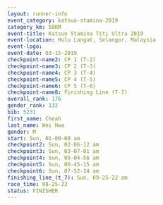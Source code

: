 ```yaml
---
layout: runner-info 
event_category: katsuo-stamina-2019 
category_km: 50KM 
event-title: Katsuo Stamina Titi Ultra 2019 
event-location: Hulu Langat, Selangor, Malaysia 
event-logo: 
event-date: 03-15-2019 
checkpoint-name2: CP 1 (T-2) 
checkpoint-name3: CP 2 (T-3) 
checkpoint-name4: CP 3 (T-4) 
checkpoint-name5: CP 4 (T-5) 
checkpoint-name6: CP 5 (T-6) 
checkpoint-name8: Finishing Line (T-7) 
overall_rank: 176
gender_rank: 132
bib: 5231
first_name: Cheah
last_name: Wei Hwa
gender: M
start: Sun, 01-00-00 am
checkpoint2: Sun, 02-06-12 am
checkpoint3: Sun, 03-07-01 am
checkpoint4: Sun, 05-04-56 am
checkpoint5: Sun, 06-45-15 am
checkpoint6: Sun, 07-52-34 am
finishing_line_(t_7): Sun, 09-25-22 am
race_time: 08-25-22
status: FINISHER
---
```

